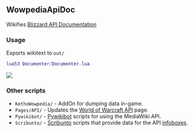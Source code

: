 ## WowpediaApiDoc
Wikifies [Blizzard API Documentation](https://github.com/Gethe/wow-ui-source/tree/live/AddOns/Blizzard_APIDocumentation)

### Usage
Exports wikitext to `out/`
```lua
lua53 Documenter/Documenter.lua
```

![](https://i.imgur.com/MqdgasV.png)

### Other scripts
* `KethoWowpedia/` - AddOn for dumping data in-game.
* `Pages/API/` - Updates the [World of Warcraft API](https://wowpedia.fandom.com/wiki/World_of_Warcraft_API) page.
* `Pywikibot/` - [Pywikibot](https://pypi.org/project/pywikibot/) scripts for using the MediaWiki API.
* `Scribunto/` - [Scribunto](https://help.fandom.com/wiki/Extension:Scribunto) scripts that provide data for the API [infoboxes](https://wowpedia.fandom.com/wiki/Module:API_info).
